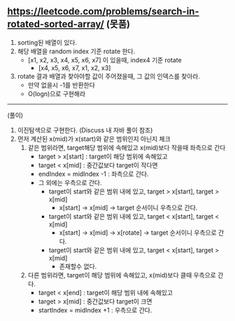 https://leetcode.com/problems/search-in-rotated-sorted-array/
(못품)
---
1. sorting된 배열이 있다. 
2. 해당 배열을 random index 기준 rotate 한다.
   - [x1, x2, x3, x4, x5, x6, x7] 이 있을때, index4 기준 rotate
     - [x4, x5, x6, x7, x1, x2, x3]
3. rotate 결과 배열과 찾아야할 값이 주어졌을때, 그 값의 인덱스를 찾아라. 
   - 만약 없을시 -1를 반환한다
   - O(logn)으로 구현해라

---
(풀이)
1. 이진탐색으로 구현한다.
   (Discuss 내 자바 풀이 참조)
2. 먼저 계산된 x(mid)가 x(start)와 같은 범위인지 아닌지 체크
   1. 같은 범위라면, target해당 범위에 속해있고 x(mid)보다 작을때 좌측으로 간다
      - target > x[start] : target이 해당 범위에 속해있고
      - target < x[mid] : 중간값보다 target이 작다면 
      - endIndex = midIndex -1 : 좌측으로 간다. 
      - 그 외에는 우측으로 간다.
        - target이 start와 같은 범위 내에 있고, target > x[start], target > x[mid]
          - x[start] -> x[mid] -> target 순서이니 우측으로 간다. 
        - target이 start와 같은 범위 내에 있고, target < x[start], target < x[mid]
          - x[start] -> x[mid] -> x[rotate] -> target 순서이니 우측으로 간다. 
        - target이 start와 같은 범위 내에 있고, target < x[start], target > x[mid]
          - 존재할수 없다. 
   2. 다른 범위라면, target이 해당 범위에 속해있고, x(mid)보다 클때 우측으로 간다. 
      - target < x[end] : target이 해당 범위 내에 속해있고 
      - target > x[mid] : 중간값보다 target이 크면 
      - startIndex = midIndex +1 : 우측으로 간다. 
